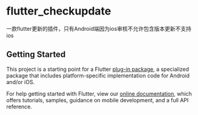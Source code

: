 # flutter_checkupdate

一款flutter更新的插件，只有Android端因为ios审核不允许包含版本更新不支持ios

## Getting Started


This project is a starting point for a Flutter
[plug-in package](https://flutter.dev/developing-packages/),
a specialized package that includes platform-specific implementation code for
Android and/or iOS.

For help getting started with Flutter, view our 
[online documentation](https://flutter.dev/docs), which offers tutorials, 
samples, guidance on mobile development, and a full API reference.
